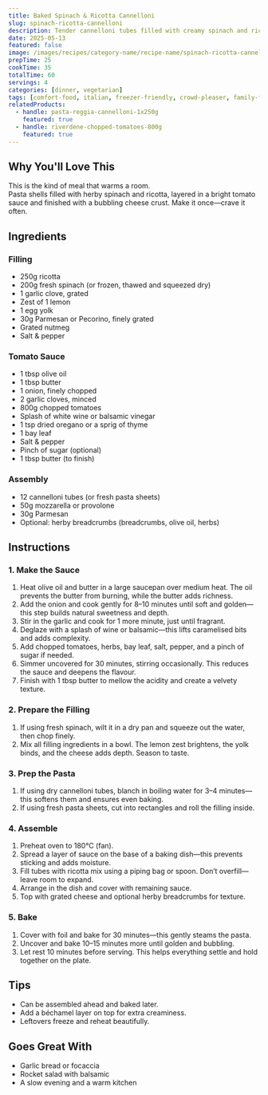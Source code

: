 ```yaml
---
title: Baked Spinach & Ricotta Cannelloni
slug: spinach-ricotta-cannelloni
description: Tender cannelloni tubes filled with creamy spinach and ricotta, smothered in rich tomato sauce, and baked until bubbling and golden.
date: 2025-05-13
featured: false
image: /images/recipes/category-name/recipe-name/spinach-ricotta-cannelloni.webp
prepTime: 25
cookTime: 35
totalTime: 60
servings: 4
categories: [dinner, vegetarian]
tags: [comfort-food, italian, freezer-friendly, crowd-pleaser, family-friendly, difficulty-medium]
relatedProducts:
  - handle: pasta-reggia-cannelloni-1x250g
    featured: true
  - handle: riverdene-chopped-tomatoes-800g
    featured: true
---
```


## Why You'll Love This

This is the kind of meal that warms a room.  
Pasta shells filled with herby spinach and ricotta, layered in a bright tomato sauce and finished with a bubbling cheese crust. Make it once—crave it often.

## Ingredients

### Filling
- 250g ricotta
- 200g fresh spinach (or frozen, thawed and squeezed dry)
- 1 garlic clove, grated
- Zest of 1 lemon
- 1 egg yolk
- 30g Parmesan or Pecorino, finely grated
- Grated nutmeg
- Salt & pepper

### Tomato Sauce
- 1 tbsp olive oil
- 1 tbsp butter
- 1 onion, finely chopped
- 2 garlic cloves, minced
- 800g chopped tomatoes
- Splash of white wine or balsamic vinegar
- 1 tsp dried oregano or a sprig of thyme
- 1 bay leaf
- Salt & pepper
- Pinch of sugar (optional)
- 1 tbsp butter (to finish)

### Assembly
- 12 cannelloni tubes (or fresh pasta sheets)
- 50g mozzarella or provolone
- 30g Parmesan
- Optional: herby breadcrumbs (breadcrumbs, olive oil, herbs)

## Instructions

### 1. Make the Sauce

1. Heat olive oil and butter in a large saucepan over medium heat. The oil prevents the butter from burning, while the butter adds richness.
2. Add the onion and cook gently for 8–10 minutes until soft and golden—this step builds natural sweetness and depth.
3. Stir in the garlic and cook for 1 more minute, just until fragrant.
4. Deglaze with a splash of wine or balsamic—this lifts caramelised bits and adds complexity.
5. Add chopped tomatoes, herbs, bay leaf, salt, pepper, and a pinch of sugar if needed.
6. Simmer uncovered for 30 minutes, stirring occasionally. This reduces the sauce and deepens the flavour.
7. Finish with 1 tbsp butter to mellow the acidity and create a velvety texture.

### 2. Prepare the Filling

1. If using fresh spinach, wilt it in a dry pan and squeeze out the water, then chop finely.
2. Mix all filling ingredients in a bowl. The lemon zest brightens, the yolk binds, and the cheese adds depth. Season to taste.

### 3. Prep the Pasta

1. If using dry cannelloni tubes, blanch in boiling water for 3–4 minutes—this softens them and ensures even baking.
2. If using fresh pasta sheets, cut into rectangles and roll the filling inside.

### 4. Assemble

1. Preheat oven to 180°C (fan).
2. Spread a layer of sauce on the base of a baking dish—this prevents sticking and adds moisture.
3. Fill tubes with ricotta mix using a piping bag or spoon. Don’t overfill—leave room to expand.
4. Arrange in the dish and cover with remaining sauce.
5. Top with grated cheese and optional herby breadcrumbs for texture.

### 5. Bake

1. Cover with foil and bake for 30 minutes—this gently steams the pasta.
2. Uncover and bake 10–15 minutes more until golden and bubbling.
3. Let rest 10 minutes before serving. This helps everything settle and hold together on the plate.

## Tips

- Can be assembled ahead and baked later.  
- Add a béchamel layer on top for extra creaminess.  
- Leftovers freeze and reheat beautifully.

## Goes Great With

- Garlic bread or focaccia  
- Rocket salad with balsamic  
- A slow evening and a warm kitchen